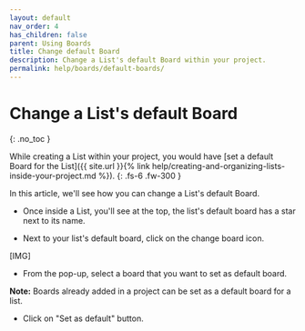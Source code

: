 ```yaml
---
layout: default
nav_order: 4
has_children: false
parent: Using Boards
title: Change default Board
description: Change a List's default Board within your project.
permalink: help/boards/default-boards/
---
```

# Change a List's default Board
{: .no_toc }

While creating a List within your project, you would have [set a default Board for the List]({{ site.url }}{% link help/creating-and-organizing-lists-inside-your-project.md %}).
{: .fs-6 .fw-300 }

In this article, we'll see how you can change a List's default Board.

- Once inside a List, you'll see at the top, the list's default board has a star next to its name.

- Next to your list's default board, click on the change board icon.

[IMG]

- From the pop-up, select a board that you want to set as default board.

__Note:__ Boards already added in a project can be set as a default board for a list.

- Click on "Set as default" button.


